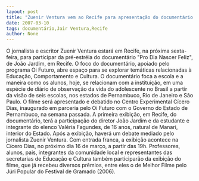 ```yaml
---
layout: post
title: "Zuenir Ventura vem ao Recife para apresentação do documentário Pro Dia Nascer Feliz"
date: 2007-03-10
tags: documentário,Jair Ventura,Recife
author: None
---
```

O jornalista e escritor Zuenir Ventura estará em Recife, na próxima sexta-feira, para participar da pré-estréia do documentário \"Pro Dia Nascer Feliz\", de João Jardim, em Recife. 
O foco do documentário, apoiado pelo programa Oi Futuro, abre espaço para se explorar temáticas relacionadas à Educação, Comportamento e Cultura. 
O documentário foca a escola e a maneira como os alunos, hoje, se relacionam com a instituição, em uma espécie de diário de observação da vida do adolescente no Brasil a partir da visão de seis escolas, nos estados de Pernambuco, Rio de Janeiro e São Paulo. 
O filme será apresentado e debatido no Centro Experimental Cícero Dias, inaugurado em parceria pelo Oi Futuro com o Governo do Estado de Pernambuco, na semana passada.
A primeira exibição, em Recife, do documentário, terá a participação do diretor João Jardim e da estudante e integrante do elenco Valéria Fagundes, de 16 anos, natural de Manari, interior do Estado. 
Após a exibição, haverá um debate mediado pelo jornalista Zuenir Ventura.
Com entrada franca, a exibição acontece na Cícero Dias, no próximo dia 16 de março, a partir das 19h. 
Professores, alunos, pais, integrantes da comunidade local e representantes das secretarias de Educação e Cultura também participarão da exibição do filme, que já recebeu diversos prêmios, entre eles o de Melhor Filme pelo Júri Popular do Festival de Gramado (2006). 